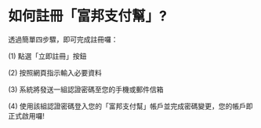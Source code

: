 # 如何註冊「富邦支付幫」?

透過簡單四步驟，即可完成註冊囉：

(1) 點選「立即註冊」按鈕

(2) 按照網頁指示輸入必要資料

(3) 系統將發送一組認證密碼至您的手機或郵件信箱

(4) 使用該組認證密碼登入您的「富邦支付幫」帳戶並完成密碼變更，您的帳戶即正式啟用囉!
